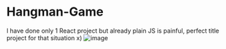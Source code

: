 # Hangman-Game
I have done only 1 React project but already plain JS is painful, perfect title project for that situation x)
![image](https://github.com/Paprota404/Hangman-Game/assets/153768290/1c6bcc98-a53c-4040-80c9-80f9f8eb7443)
